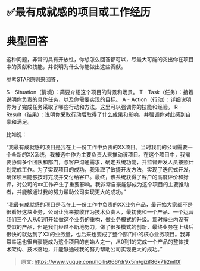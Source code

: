 # ✅最有成就感的项目或工作经历


# 典型回答

这种问题，非常的具有开放性，你想怎么回答都可以，尽最大可能的突出你在项目中的贡献和技能，并说明为什么你能做出这些贡献。

参考STAR原则来回答，

S - Situation（情境）：简要介绍这个项目的背景和场景。
T - Task（任务）：接着说明你负责的具体任务，以及你需要实现的目标。
A - Action（行动）：详细说明你为了完成任务采取了哪些行动和方法。这里可以强调你的技能和经验。
R - Result（结果）：说明你采取行动后取得了什么成果和影响，并强调你对此感到自豪和满足。

比如说：

“我最有成就感的项目是我在上一份工作中负责的XX项目。当时我们的公司需要一个全新的XX系统，我被选中作为主要负责人来推动该项目。在这个项目中，我需要协调多个团队和部门，与客户沟通需求，确定系统功能，并监督开发人员按照计划完成工作。为了实现项目的成功，我采取了敏捷开发方法，实现了迭代式开发，确保项目能够按时完成并交付给客户。最终，该系统获得了客户的高度评价和好评，对公司的xx工作产生了重要影响。我非常自豪能够成为这个项目的主要推动者，并能够通过我的努力帮助公司实现更大的成功。”

“我最有成就感的项目是我在上一份工作中负责的XX业务产品，最开始大家都不是很看好这块业务，公司让我来接收作为技术负责人，最初我和一个产品、一个运营我们三个人从0到1开始做这个业务的重构，做业务模式的升级。那时候业内没有类似的产品，但是我们经过不断地努力，做了很多模式的创新，最终业务在上线后很快的就达到了XX的业务量，也后来也变成了整个部门中的核心业务项目。我非常幸运也很自豪能成为这个项目的创始人之一，从0到1的完成一个产品的整体技术架构、技术落地，并能够通过我的努力帮助公司实现更大的成功。”


> 原文: <https://www.yuque.com/hollis666/dr9x5m/gizif86k71i2ml0f>